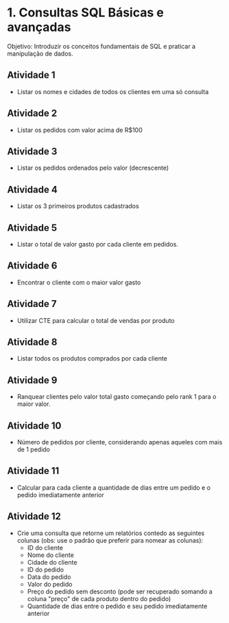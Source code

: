
# 1. Consultas SQL Básicas e avançadas
Objetivo: Introduzir os conceitos fundamentais de SQL e praticar a manipulação de dados.

## Atividade 1
- Listar os nomes e cidades de todos os clientes em uma só consulta

## Atividade 2
- Listar os pedidos com valor acima de R$100

## Atividade 3 
- Listar os pedidos ordenados pelo valor (decrescente)

## Atividade 4
- Listar os 3 primeiros produtos cadastrados

## Atividade 5
- Listar o total de valor gasto por cada cliente em pedidos.

## Atividade 6
- Encontrar o cliente com o maior valor gasto

## Atividade 7
- Utilizar CTE para calcular o total de vendas por produto

## Atividade 8
- Listar todos os produtos comprados por cada cliente   

## Atividade 9
- Ranquear clientes pelo valor total gasto começando pelo rank 1 para o maior valor.

## Atividade 10
- Número de pedidos por cliente, considerando apenas aqueles com mais de 1 pedido

## Atividade 11 
- Calcular para cada cliente a quantidade de dias entre um pedido e o pedido imediatamente anterior 

## Atividade 12 
- Crie uma consulta que retorne um relatórios contedo as seguintes colunas (obs: use o padrão que preferir para nomear as colunas):
    - ID do cliente 
    - Nome do cliente
    - Cidade do cliente 
    - ID do pedido 
    - Data do pedido 
    - Valor do pedido 
    - Preço do pedido sem desconto (pode ser recuperado somando a coluna "preço" de cada produto dentro do pedido)
    - Quantidade de dias entre o pedido e seu pedido imediatamente anterior
